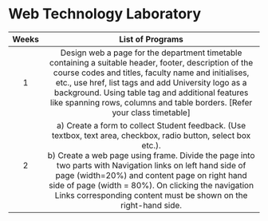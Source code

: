 # Web Technology Laboratory

|**Weeks**|**List of Programs**|
| :-: | :-: |
|1|Design web a page for the department timetable containing a suitable header, footer, description of the course codes and titles, faculty name and initialises, etc., use href, list tags and add University logo as a background. Using table tag and additional features like spanning rows, columns and table borders. [Refer your class timetable]|
|2|a)	Create a form to collect Student feedback. (Use textbox, text area, checkbox, radio button, select box etc.).<br>b)	Create a web page using frame. Divide the page into two parts with Navigation links on left hand side of page (width=20%) and content page on right hand side of page (width = 80%). On clicking the navigation Links corresponding content must be shown on the right-hand side.|
